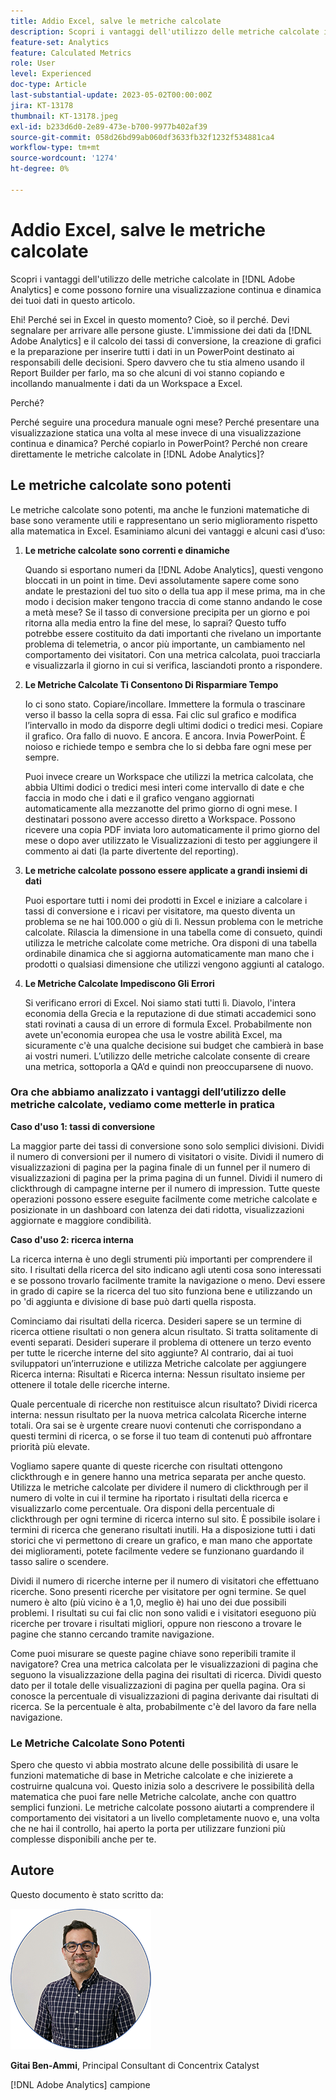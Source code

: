 ```yaml
---
title: Addio Excel, salve le metriche calcolate
description: Scopri i vantaggi dell'utilizzo delle metriche calcolate in [!DNL Adobe Analytics] e come possono fornirti una visualizzazione continua e dinamica dei tuoi dati in questo articolo.
feature-set: Analytics
feature: Calculated Metrics
role: User
level: Experienced
doc-type: Article
last-substantial-update: 2023-05-02T00:00:00Z
jira: KT-13178
thumbnail: KT-13178.jpeg
exl-id: b233d6d0-2e89-473e-b700-9977b402af39
source-git-commit: 058d26bd99ab060df3633fb32f1232f534881ca4
workflow-type: tm+mt
source-wordcount: '1274'
ht-degree: 0%

---
```


# Addio Excel, salve le metriche calcolate

Scopri i vantaggi dell&#39;utilizzo delle metriche calcolate in [!DNL Adobe Analytics] e come possono fornire una visualizzazione continua e dinamica dei tuoi dati in questo articolo.

Ehi! Perché sei in Excel in questo momento? Cioè, so il perché. Devi segnalare per arrivare alle persone giuste. L&#39;immissione dei dati da [!DNL Adobe Analytics] e il calcolo dei tassi di conversione, la creazione di grafici e la preparazione per inserire tutti i dati in un PowerPoint destinato ai responsabili delle decisioni. Spero davvero che tu stia almeno usando il Report Builder per farlo, ma so che alcuni di voi stanno copiando e incollando manualmente i dati da un Workspace a Excel.

Perché?

Perché seguire una procedura manuale ogni mese? Perché presentare una visualizzazione statica una volta al mese invece di una visualizzazione continua e dinamica? Perché copiarlo in PowerPoint? Perché non creare direttamente le metriche calcolate in [!DNL Adobe Analytics]?

## Le metriche calcolate sono potenti

Le metriche calcolate sono potenti, ma anche le funzioni matematiche di base sono veramente utili e rappresentano un serio miglioramento rispetto alla matematica in Excel. Esaminiamo alcuni dei vantaggi e alcuni casi d’uso:

1. **Le metriche calcolate sono correnti e dinamiche**

   Quando si esportano numeri da [!DNL Adobe Analytics], questi vengono bloccati in un point in time. Devi assolutamente sapere come sono andate le prestazioni del tuo sito o della tua app il mese prima, ma in che modo i decision maker tengono traccia di come stanno andando le cose a metà mese? Se il tasso di conversione precipita per un giorno e poi ritorna alla media entro la fine del mese, lo saprai? Questo tuffo potrebbe essere costituito da dati importanti che rivelano un importante problema di telemetria, o ancor più importante, un cambiamento nel comportamento dei visitatori. Con una metrica calcolata, puoi tracciarla e visualizzarla il giorno in cui si verifica, lasciandoti pronto a rispondere.

1. **Le Metriche Calcolate Ti Consentono Di Risparmiare Tempo**

   Io ci sono stato. Copiare/incollare. Immettere la formula o trascinare verso il basso la cella sopra di essa. Fai clic sul grafico e modifica l’intervallo in modo da disporre degli ultimi dodici o tredici mesi. Copiare il grafico. Ora fallo di nuovo. E ancora. E ancora. Invia PowerPoint. È noioso e richiede tempo e sembra che lo si debba fare ogni mese per sempre.

   Puoi invece creare un Workspace che utilizzi la metrica calcolata, che abbia Ultimi dodici o tredici mesi interi come intervallo di date e che faccia in modo che i dati e il grafico vengano aggiornati automaticamente alla mezzanotte del primo giorno di ogni mese. I destinatari possono avere accesso diretto a Workspace. Possono ricevere una copia PDF inviata loro automaticamente il primo giorno del mese o dopo aver utilizzato le Visualizzazioni di testo per aggiungere il commento ai dati (la parte divertente del reporting).

1. **Le metriche calcolate possono essere applicate a grandi insiemi di dati**

   Puoi esportare tutti i nomi dei prodotti in Excel e iniziare a calcolare i tassi di conversione e i ricavi per visitatore, ma questo diventa un problema se ne hai 100.000 o giù di lì. Nessun problema con le metriche calcolate. Rilascia la dimensione in una tabella come di consueto, quindi utilizza le metriche calcolate come metriche. Ora disponi di una tabella ordinabile dinamica che si aggiorna automaticamente man mano che i prodotti o qualsiasi dimensione che utilizzi vengono aggiunti al catalogo.

1. **Le Metriche Calcolate Impediscono Gli Errori**

   Si verificano errori di Excel. Noi siamo stati tutti lì. Diavolo, l&#39;intera economia della Grecia e la reputazione di due stimati accademici sono stati rovinati a causa di un errore di formula Excel. Probabilmente non avete un&#39;economia europea che usa le vostre abilità Excel, ma sicuramente c&#39;è una qualche decisione sui budget che cambierà in base ai vostri numeri. L’utilizzo delle metriche calcolate consente di creare una metrica, sottoporla a QA’d e quindi non preoccuparsene di nuovo.

### Ora che abbiamo analizzato i vantaggi dell’utilizzo delle metriche calcolate, vediamo come metterle in pratica

**Caso d&#39;uso 1: tassi di conversione**

La maggior parte dei tassi di conversione sono solo semplici divisioni. Dividi il numero di conversioni per il numero di visitatori o visite. Dividi il numero di visualizzazioni di pagina per la pagina finale di un funnel per il numero di visualizzazioni di pagina per la prima pagina di un funnel. Dividi il numero di clickthrough di campagne interne per il numero di impression. Tutte queste operazioni possono essere eseguite facilmente come metriche calcolate e posizionate in un dashboard con latenza dei dati ridotta, visualizzazioni aggiornate e maggiore condibilità.

**Caso d&#39;uso 2: ricerca interna**

La ricerca interna è uno degli strumenti più importanti per comprendere il sito. I risultati della ricerca del sito indicano agli utenti cosa sono interessati e se possono trovarlo facilmente tramite la navigazione o meno. Devi essere in grado di capire se la ricerca del tuo sito funziona bene e utilizzando un po &#39;di aggiunta e divisione di base può darti quella risposta.

Cominciamo dai risultati della ricerca. Desideri sapere se un termine di ricerca ottiene risultati o non genera alcun risultato. Si tratta solitamente di eventi separati. Desideri superare il problema di ottenere un terzo evento per tutte le ricerche interne del sito aggiunte? Al contrario, dai ai tuoi sviluppatori un’interruzione e utilizza Metriche calcolate per aggiungere Ricerca interna: Risultati e Ricerca interna: Nessun risultato insieme per ottenere il totale delle ricerche interne.

Quale percentuale di ricerche non restituisce alcun risultato? Dividi ricerca interna: nessun risultato per la nuova metrica calcolata Ricerche interne totali. Ora sai se è urgente creare nuovi contenuti che corrispondano a questi termini di ricerca, o se forse il tuo team di contenuti può affrontare priorità più elevate.

Vogliamo sapere quante di queste ricerche con risultati ottengono clickthrough e in genere hanno una metrica separata per anche questo. Utilizza le metriche calcolate per dividere il numero di clickthrough per il numero di volte in cui il termine ha riportato i risultati della ricerca e visualizzarlo come percentuale. Ora disponi della percentuale di clickthrough per ogni termine di ricerca interno sul sito. È possibile isolare i termini di ricerca che generano risultati inutili. Ha a disposizione tutti i dati storici che vi permettono di creare un grafico, e man mano che apportate dei miglioramenti, potete facilmente vedere se funzionano guardando il tasso salire o scendere.

Dividi il numero di ricerche interne per il numero di visitatori che effettuano ricerche. Sono presenti ricerche per visitatore per ogni termine. Se quel numero è alto (più vicino è a 1,0, meglio è) hai uno dei due possibili problemi. I risultati su cui fai clic non sono validi e i visitatori eseguono più ricerche per trovare i risultati migliori, oppure non riescono a trovare le pagine che stanno cercando tramite navigazione.

Come puoi misurare se queste pagine chiave sono reperibili tramite il navigatore? Crea una metrica calcolata per le visualizzazioni di pagina che seguono la visualizzazione della pagina dei risultati di ricerca. Dividi questo dato per il totale delle visualizzazioni di pagina per quella pagina. Ora si conosce la percentuale di visualizzazioni di pagina derivante dai risultati di ricerca. Se la percentuale è alta, probabilmente c&#39;è del lavoro da fare nella navigazione.

### Le Metriche Calcolate Sono Potenti

Spero che questo vi abbia mostrato alcune delle possibilità di usare le funzioni matematiche di base in Metriche calcolate e che inizierete a costruirne qualcuna voi. Questo inizia solo a descrivere le possibilità della matematica che puoi fare nelle Metriche calcolate, anche con quattro semplici funzioni. Le metriche calcolate possono aiutarti a comprendere il comportamento dei visitatori a un livello completamente nuovo e, una volta che ne hai il controllo, hai aperto la porta per utilizzare funzioni più complesse disponibili anche per te.

## Autore

Questo documento è stato scritto da:

![Headshot Gittai](assets/gittai.png)

**Gitai Ben-Ammi**, Principal Consultant di Concentrix Catalyst

[!DNL Adobe Analytics] campione
